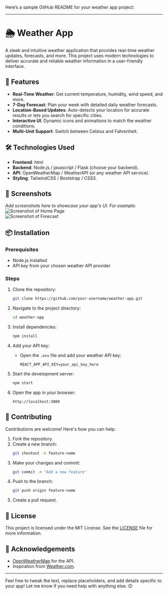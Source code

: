 Here’s a sample GitHub README for your weather app project:

---

# 🌦️ Weather App  

A sleek and intuitive weather application that provides real-time weather updates, forecasts, and more. This project uses modern technologies to deliver accurate and reliable weather information in a user-friendly interface.  

## 🚀 Features  
- **Real-Time Weather**: Get current temperature, humidity, wind speed, and more.  
- **7-Day Forecast**: Plan your week with detailed daily weather forecasts.  
- **Location-Based Updates**: Auto-detects your location for accurate results or lets you search for specific cities.  
- **Interactive UI**: Dynamic icons and animations to match the weather conditions.  
- **Multi-Unit Support**: Switch between Celsius and Fahrenheit.  

## 🛠️ Technologies Used  
- **Frontend**: html   
- **Backend**: Node.js / javascript / Flask (choose your backend).  
- **API**: OpenWeatherMap / WeatherAPI (or any weather API service).  
- **Styling**: TailwindCSS / Bootstrap / CSS3.  

## 📸 Screenshots  
_Add screenshots here to showcase your app's UI. For example:_  
![Screenshot of Home Page](link-to-image)  
![Screenshot of Forecast](link-to-image)  

## 📦 Installation  

### Prerequisites  
- Node.js installed  
- API key from your chosen weather API provider  

### Steps  
1. Clone the repository:  
   ```bash  
   git clone https://github.com/your-username/weather-app.git  
   ```  

2. Navigate to the project directory:  
   ```bash  
   cd weather-app  
   ```  

3. Install dependencies:  
   ```bash  
   npm install  
   ```  

4. Add your API key:  
   - Open the `.env` file and add your weather API key:  
     ```env  
     REACT_APP_API_KEY=your_api_key_here  
     ```  

5. Start the development server:  
   ```bash  
   npm start  
   ```  

6. Open the app in your browser:  
   ```  
   http://localhost:3000  
   ```  

## 🤝 Contributing  
Contributions are welcome! Here's how you can help:  
1. Fork the repository.  
2. Create a new branch:  
   ```bash  
   git checkout -b feature-name  
   ```  
3. Make your changes and commit:  
   ```bash  
   git commit -m "Add a new feature"  
   ```  
4. Push to the branch:  
   ```bash  
   git push origin feature-name  
   ```  
5. Create a pull request.  

## 📝 License  
This project is licensed under the MIT License. See the [LICENSE](LICENSE) file for more information.  

## 🌟 Acknowledgements  
- [OpenWeatherMap](https://openweathermap.org/) for the API.  
- Inspiration from [Weather.com](https://weather.com/).  

---

Feel free to tweak the text, replace placeholders, and add details specific to your app! Let me know if you need help with anything else. 😊  
